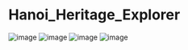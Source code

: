 # Hanoi_Heritage_Explorer
![image](https://github.com/dngKwngg/Hanoi_Heritage_Explorer/assets/100312499/26829b62-5f7a-4cf1-9d26-5c6f59b2540f)
![image](https://github.com/dngKwngg/Hanoi_Heritage_Explorer/assets/100312499/c5deb9cd-3586-4d62-b01b-4a2e0eccd0d8)
![image](https://github.com/dngKwngg/Hanoi_Heritage_Explorer/assets/100312499/eea9bdac-b16d-475d-8af0-66781c4dd8c4)
![image](https://github.com/dngKwngg/Hanoi_Heritage_Explorer/assets/100312499/cbecffd3-922c-4ac5-98ac-10078aad5a48)

